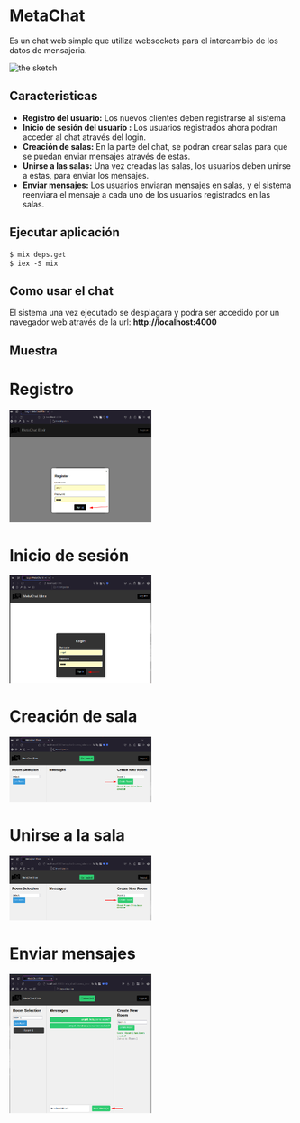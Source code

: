 # MetaChat

Es un chat web simple que utiliza websockets para el intercambio de los datos de mensajeria.

![the sketch](/sketch.png?raw=true)

## Caracteristicas

- **Registro del usuario:** Los nuevos clientes deben registrarse al sistema  
- **Inicio de sesión del usuario :** Los usuarios registrados ahora podran acceder al chat através del login.
- **Creación de salas:** En la parte del chat, se podran crear salas para que se puedan enviar mensajes através de estas.
- **Unirse a las salas:** Una vez creadas las salas, los usuarios deben unirse a estas, para enviar los mensajes.
- **Enviar mensajes:** Los usuarios enviaran mensajes en salas, y el sistema reenviara el mensaje a cada uno de los usuarios registrados en las salas.

## Ejecutar aplicación

```
$ mix deps.get
$ iex -S mix
```

## Como usar el chat

El sistema una vez ejecutado se desplagara y podra ser accedido por un navegador web através de la url: **http://localhost:4000**

## Muestra

# Registro
<img src="/images/register_02.png" alt="register" width="50%">

# Inicio de sesión
<img src="/images/SingIn_01.png" alt="login" width="50%">

# Creación de sala
<img src="/images/newRoom_01.png" alt="create_room" width="50%">

# Unirse a la sala
<img src="/images/newRoom_01.png" alt="join_room" width="50%">

# Enviar mensajes
<img src="/images/sendMsg_01.png" alt="send_message" width="50%">
